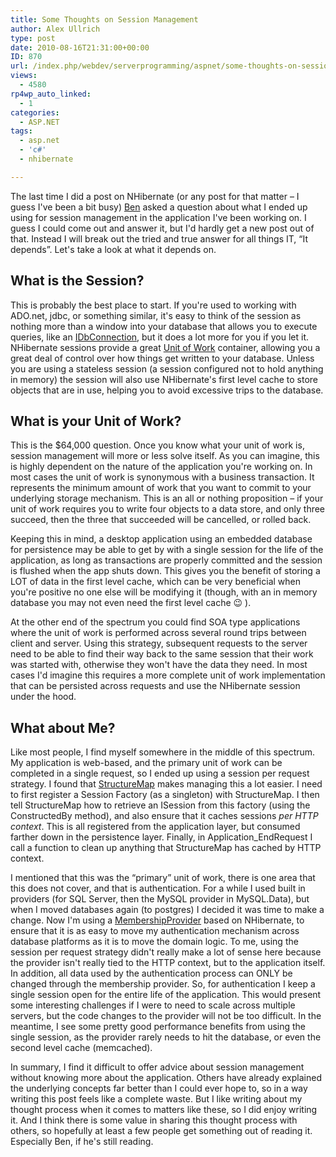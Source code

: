 ```yaml
---
title: Some Thoughts on Session Management
author: Alex Ullrich
type: post
date: 2010-08-16T21:31:00+00:00
ID: 870
url: /index.php/webdev/serverprogramming/aspnet/some-thoughts-on-session-management/
views:
  - 4580
rp4wp_auto_linked:
  - 1
categories:
  - ASP.NET
tags:
  - asp.net
  - 'c#'
  - nhibernate

---
```

The last time I did a post on NHibernate (or any post for that matter &#8211; I guess I've been a bit busy) [Ben][1] asked a question about what I ended up using for session management in the application I've been working on. I guess I could come out and answer it, but I'd hardly get a new post out of that. Instead I will break out the tried and true answer for all things IT, “It depends”. Let's take a look at what it depends on.

## What is the Session?

This is probably the best place to start. If you're used to working with ADO.net, jdbc, or something similar, it's easy to think of the session as nothing more than a window into your database that allows you to execute queries, like an [IDbConnection][2], but it does a lot more for you if you let it. NHibernate sessions provide a great [Unit of Work][3] container, allowing you a great deal of control over how things get written to your database. Unless you are using a stateless session (a session configured not to hold anything in memory) the session will also use NHibernate's first level cache to store objects that are in use, helping you to avoid excessive trips to the database.

## What is your Unit of Work?

This is the $64,000 question. Once you know what your unit of work is, session management will more or less solve itself. As you can imagine, this is highly dependent on the nature of the application you're working on. In most cases the unit of work is synonymous with a business transaction. It represents the minimum amount of work that you want to commit to your underlying storage mechanism. This is an all or nothing proposition &#8211; if your unit of work requires you to write four objects to a data store, and only three succeed, then the three that succeeded will be cancelled, or rolled back. 

Keeping this in mind, a desktop application using an embedded database for persistence may be able to get by with a single session for the life of the application, as long as transactions are properly committed and the session is flushed when the app shuts down. This gives you the benefit of storing a LOT of data in the first level cache, which can be very beneficial when you're positive no one else will be modifying it (though, with an in memory database you may not even need the first level cache 😉 ). 

At the other end of the spectrum you could find SOA type applications where the unit of work is performed across several round trips between client and server. Using this strategy, subsequent requests to the server need to be able to find their way back to the same session that their work was started with, otherwise they won't have the data they need. In most cases I'd imagine this requires a more complete unit of work implementation that can be persisted across requests and use the NHibernate session under the hood. 

## What about Me?

Like most people, I find myself somewhere in the middle of this spectrum. My application is web-based, and the primary unit of work can be completed in a single request, so I ended up using a session per request strategy. I found that [StructureMap][4] makes managing this a lot easier. I need to first register a Session Factory (as a singleton) with StructureMap. I then tell StructureMap how to retrieve an ISession from this factory (using the ConstructedBy method), and also ensure that it caches sessions _per HTTP context_. This is all registered from the application layer, but consumed farther down in the persistence layer. Finally, in Application_EndRequest I call a function to clean up anything that StructureMap has cached by HTTP context. 

I mentioned that this was the “primary” unit of work, there is one area that this does not cover, and that is authentication. For a while I used built in providers (for SQL Server, then the MySQL provider in MySQL.Data), but when I moved databases again (to postgres) I decided it was time to make a change. Now I'm using a [MembershipProvider][5] based on NHibernate, to ensure that it is as easy to move my authentication mechanism across database platforms as it is to move the domain logic. To me, using the session per request strategy didn't really make a lot of sense here because the provider isn't really tied to the HTTP context, but to the application itself. In addition, all data used by the authentication process can ONLY be changed through the membership provider. So, for authentication I keep a single session open for the entire life of the application. This would present some interesting challenges if I were to need to scale across multiple servers, but the code changes to the provider will not be too difficult. In the meantime, I see some pretty good performance benefits from using the single session, as the provider rarely needs to hit the database, or even the second level cache (memcached).

In summary, I find it difficult to offer advice about session management without knowing more about the application. Others have already explained the underlying concepts far better than I could ever hope to, so in a way writing this post feels like a complete waste. But I like writing about my thought process when it comes to matters like these, so I did enjoy writing it. And I think there is some value in sharing this thought process with others, so hopefully at least a few people get something out of reading it. Especially Ben, if he's still reading.

 [1]: /index.php/DesktopDev/MSTech/two-years-with-nhibernate-lessons-learne#c3958
 [2]: http://msdn.microsoft.com/en-us/library/system.data.idbconnection.aspx
 [3]: http://martinfowler.com/eaaCatalog/unitOfWork.html
 [4]: http://structuremap.github.com/structuremap/index.html
 [5]: http://msdn.microsoft.com/en-us/library/system.web.security.membershipprovider.aspx